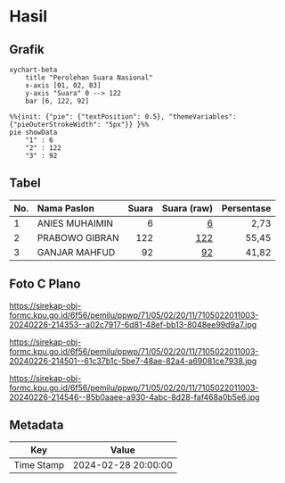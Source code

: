 # Hasil

## Grafik

```mermaid
xychart-beta
    title "Perolehan Suara Nasional"
    x-axis [01, 02, 03]
    y-axis "Suara" 0 --> 122
    bar [6, 122, 92]
```

```mermaid
%%{init: {"pie": {"textPosition": 0.5}, "themeVariables": {"pieOuterStrokeWidth": "5px"}} }%%
pie showData
    "1" : 6
    "2" : 122
    "3" : 92
```

## Tabel

| No. | Nama Paslon    | Suara | Suara (raw) | Persentase |
|:--- |:-------------- | -----:| -----------:| ----------:|
| 1   | ANIES MUHAIMIN | 6     | [6][p-1]    | 2,73       |
| 2   | PRABOWO GIBRAN | 122   | [122][p-2]  | 55,45      |
| 3   | GANJAR MAHFUD  | 92    | [92][p-3]   | 41,82      |


[p-1]: https://github.com/gigit-pemilu/pemilu-2024/blob/main/pilpres/hitung-suara/sub/71-sulawesi-utara/sub/05-minahasa-selatan/sub/02-tompaso-baru/sub/2011-tompaso-baru-i/sub/003-tps/sub/paslon-1.txt
[p-2]: https://github.com/gigit-pemilu/pemilu-2024/blob/main/pilpres/hitung-suara/sub/71-sulawesi-utara/sub/05-minahasa-selatan/sub/02-tompaso-baru/sub/2011-tompaso-baru-i/sub/003-tps/sub/paslon-2.txt
[p-3]: https://github.com/gigit-pemilu/pemilu-2024/blob/main/pilpres/hitung-suara/sub/71-sulawesi-utara/sub/05-minahasa-selatan/sub/02-tompaso-baru/sub/2011-tompaso-baru-i/sub/003-tps/sub/paslon-3.txt

## Foto C Plano

https://sirekap-obj-formc.kpu.go.id/6f56/pemilu/ppwp/71/05/02/20/11/7105022011003-20240226-214353--a02c7917-6d81-48ef-bb13-8048ee99d9a7.jpg

https://sirekap-obj-formc.kpu.go.id/6f56/pemilu/ppwp/71/05/02/20/11/7105022011003-20240226-214501--61c37b1c-5be7-48ae-82a4-a69081ce7938.jpg

https://sirekap-obj-formc.kpu.go.id/6f56/pemilu/ppwp/71/05/02/20/11/7105022011003-20240226-214546--85b0aaee-a930-4abc-8d28-faf468a0b5e6.jpg


## Metadata

| Key        | Value               |
| ---------- | ------------------- |
| Time Stamp | 2024-02-28 20:00:00 |



